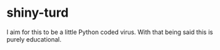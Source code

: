 # shiny-turd
I aim for this to be a little Python coded virus. With that being said this is purely educational.
